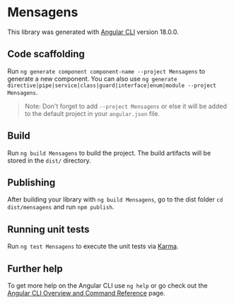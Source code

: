 # Mensagens

This library was generated with [Angular CLI](https://github.com/angular/angular-cli) version 18.0.0.

## Code scaffolding

Run `ng generate component component-name --project Mensagens` to generate a new component. You can also use `ng generate directive|pipe|service|class|guard|interface|enum|module --project Mensagens`.
> Note: Don't forget to add `--project Mensagens` or else it will be added to the default project in your `angular.json` file. 

## Build

Run `ng build Mensagens` to build the project. The build artifacts will be stored in the `dist/` directory.

## Publishing

After building your library with `ng build Mensagens`, go to the dist folder `cd dist/mensagens` and run `npm publish`.

## Running unit tests

Run `ng test Mensagens` to execute the unit tests via [Karma](https://karma-runner.github.io).

## Further help

To get more help on the Angular CLI use `ng help` or go check out the [Angular CLI Overview and Command Reference](https://angular.dev/tools/cli) page.
